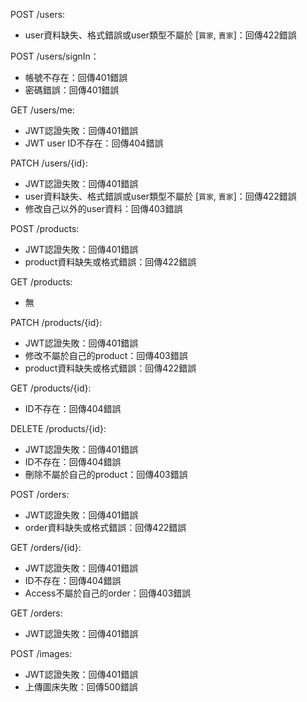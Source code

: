 
POST /users:
* user資料缺失、格式錯誤或user類型不屬於 [`買家`, `賣家`]：回傳422錯誤

POST /users/signIn：
* 帳號不存在：回傳401錯誤
* 密碼錯誤：回傳401錯誤

GET /users/me:
* JWT認證失敗：回傳401錯誤
* JWT user ID不存在：回傳404錯誤

PATCH /users/{id}:
* JWT認證失敗：回傳401錯誤
* user資料缺失、格式錯誤或user類型不屬於 [`買家`, `賣家`]：回傳422錯誤
* 修改自己以外的user資料：回傳403錯誤

POST /products:
* JWT認證失敗：回傳401錯誤
* product資料缺失或格式錯誤：回傳422錯誤


GET /products:
* 無

PATCH /products/{id}:
* JWT認證失敗：回傳401錯誤
* 修改不屬於自己的product：回傳403錯誤
* product資料缺失或格式錯誤：回傳422錯誤

GET /products/{id}:
* ID不存在：回傳404錯誤

DELETE /products/{id}:
* JWT認證失敗：回傳401錯誤
* ID不存在：回傳404錯誤
* 刪除不屬於自己的product：回傳403錯誤


POST /orders:
* JWT認證失敗：回傳401錯誤
* order資料缺失或格式錯誤：回傳422錯誤

GET /orders/{id}:
* JWT認證失敗：回傳401錯誤
* ID不存在：回傳404錯誤
* Access不屬於自己的order：回傳403錯誤

GET /orders:
* JWT認證失敗：回傳401錯誤

POST /images:
* JWT認證失敗：回傳401錯誤
* 上傳圖床失敗：回傳500錯誤
